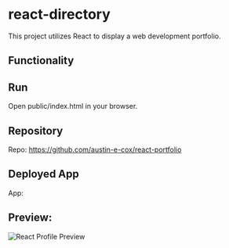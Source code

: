 # react-directory
This project utilizes React to display a web development portfolio.

## Functionality

## Run
Open public/index.html in your browser.

## Repository
Repo: https://github.com/austin-e-cox/react-portfolio

## Deployed App
App: 

## Preview:
![React Profile Preview](/profile-preview.png?raw=true "React Profile Preview")